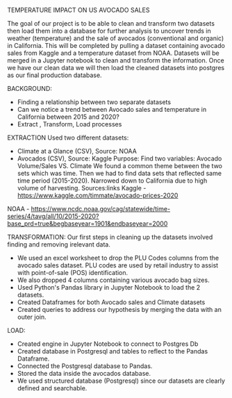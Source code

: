 

TEMPERATURE IMPACT ON US AVOCADO SALES

The goal of our project is to be able to clean and transform two datasets then load them into a database for further analysis to uncover trends in weather (temperature) and the sale of avocados (conventional and organic) in California. This will be completed by pulling a dataset containing avocado sales from Kaggle and a temperature dataset from NOAA.  Datasets will be merged in a Jupyter notebook to clean and transform the information.  Once we have our clean data we will then load the cleaned datasets into postgres as our final production database. 

BACKGROUND:
- Finding a relationship between two separate datasets
- Can we notice a trend between Avocado sales and temperature in California between 2015 and 2020?
- Extract , Transform, Load processes

EXTRACTION
Used two different datasets:
- Climate at a Glance (CSV), Source: NOAA 
- Avocados (CSV), Source: Kaggle
Purpose:
Find two variables:  Avocado Volume/Sales VS. Climate
We found a common theme between the two sets which was time. 
Then we had to find data sets that reflected same time period (2015-2020). 
Narrowed down to California due to high volume of harvesting. 
Sources:links
Kaggle - https://www.kaggle.com/timmate/avocado-prices-2020

NOAA - https://www.ncdc.noaa.gov/cag/statewide/time-series/4/tavg/all/10/2015-2020?base_prd=true&begbaseyear=1901&endbaseyear=2000

TRANSFORMATION:
Our first steps in cleaning up the datasets involved finding and removing irelevant data.
- We used an excel worksheet to drop the PLU Codes columns from the avocado sales dataset. PLU codes are used by retail industry to assist with point-of-sale (POS)     identification.
- We also dropped 4 columns containing various avocado bag sizes.
- Used Python's Pandas library in Jupyter Notebook to load the 2 datasets.
- Created Dataframes for both  Avocado sales and Climate datasets  
- Created queries to address our hypothesis by merging the data with an outer join.

LOAD:
- Created engine in Jupyter Notebook to connect to Postgres Db
- Created database in Postgresql and tables to reflect to the Pandas Dataframe.
- Connected the Postgresql database to Pandas.
- Stored the data inside the avocados database. 
- We used structured database (Postgresql) since our datasets are clearly defined and searchable.
